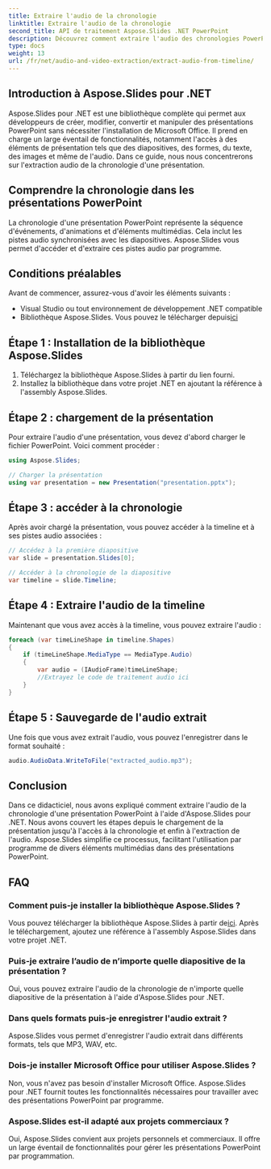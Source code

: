 ```yaml
---
title: Extraire l'audio de la chronologie
linktitle: Extraire l'audio de la chronologie
second_title: API de traitement Aspose.Slides .NET PowerPoint
description: Découvrez comment extraire l'audio des chronologies PowerPoint à l'aide d'Aspose.Slides pour .NET. Un guide étape par étape avec des exemples de code.
type: docs
weight: 13
url: /fr/net/audio-and-video-extraction/extract-audio-from-timeline/
---
```


## Introduction à Aspose.Slides pour .NET

Aspose.Slides pour .NET est une bibliothèque complète qui permet aux développeurs de créer, modifier, convertir et manipuler des présentations PowerPoint sans nécessiter l'installation de Microsoft Office. Il prend en charge un large éventail de fonctionnalités, notamment l'accès à des éléments de présentation tels que des diapositives, des formes, du texte, des images et même de l'audio. Dans ce guide, nous nous concentrerons sur l'extraction audio de la chronologie d'une présentation.

## Comprendre la chronologie dans les présentations PowerPoint

La chronologie d'une présentation PowerPoint représente la séquence d'événements, d'animations et d'éléments multimédias. Cela inclut les pistes audio synchronisées avec les diapositives. Aspose.Slides vous permet d'accéder et d'extraire ces pistes audio par programme.

## Conditions préalables

Avant de commencer, assurez-vous d'avoir les éléments suivants :

- Visual Studio ou tout environnement de développement .NET compatible
-  Bibliothèque Aspose.Slides. Vous pouvez le télécharger depuis[ici](https://downloads.aspose.com/slides/net)

## Étape 1 : Installation de la bibliothèque Aspose.Slides

1. Téléchargez la bibliothèque Aspose.Slides à partir du lien fourni.
2. Installez la bibliothèque dans votre projet .NET en ajoutant la référence à l'assembly Aspose.Slides.

## Étape 2 : chargement de la présentation

Pour extraire l'audio d'une présentation, vous devez d'abord charger le fichier PowerPoint. Voici comment procéder :

```csharp
using Aspose.Slides;

// Charger la présentation
using var presentation = new Presentation("presentation.pptx");
```

## Étape 3 : accéder à la chronologie

Après avoir chargé la présentation, vous pouvez accéder à la timeline et à ses pistes audio associées :

```csharp
// Accédez à la première diapositive
var slide = presentation.Slides[0];

// Accéder à la chronologie de la diapositive
var timeline = slide.Timeline;
```

## Étape 4 : Extraire l'audio de la timeline

Maintenant que vous avez accès à la timeline, vous pouvez extraire l'audio :

```csharp
foreach (var timeLineShape in timeline.Shapes)
{
    if (timeLineShape.MediaType == MediaType.Audio)
    {
        var audio = (IAudioFrame)timeLineShape;
        //Extrayez le code de traitement audio ici
    }
}
```

## Étape 5 : Sauvegarde de l'audio extrait

Une fois que vous avez extrait l'audio, vous pouvez l'enregistrer dans le format souhaité :

```csharp
audio.AudioData.WriteToFile("extracted_audio.mp3");
```

## Conclusion

Dans ce didacticiel, nous avons expliqué comment extraire l'audio de la chronologie d'une présentation PowerPoint à l'aide d'Aspose.Slides pour .NET. Nous avons couvert les étapes depuis le chargement de la présentation jusqu'à l'accès à la chronologie et enfin à l'extraction de l'audio. Aspose.Slides simplifie ce processus, facilitant l'utilisation par programme de divers éléments multimédias dans des présentations PowerPoint.

## FAQ

### Comment puis-je installer la bibliothèque Aspose.Slides ?

 Vous pouvez télécharger la bibliothèque Aspose.Slides à partir de[ici](https://downloads.aspose.com/slides/net). Après le téléchargement, ajoutez une référence à l'assembly Aspose.Slides dans votre projet .NET.

### Puis-je extraire l’audio de n’importe quelle diapositive de la présentation ?


Oui, vous pouvez extraire l'audio de la chronologie de n'importe quelle diapositive de la présentation à l'aide d'Aspose.Slides pour .NET.

### Dans quels formats puis-je enregistrer l'audio extrait ?

Aspose.Slides vous permet d'enregistrer l'audio extrait dans différents formats, tels que MP3, WAV, etc.

### Dois-je installer Microsoft Office pour utiliser Aspose.Slides ?

Non, vous n'avez pas besoin d'installer Microsoft Office. Aspose.Slides pour .NET fournit toutes les fonctionnalités nécessaires pour travailler avec des présentations PowerPoint par programme.

### Aspose.Slides est-il adapté aux projets commerciaux ?

Oui, Aspose.Slides convient aux projets personnels et commerciaux. Il offre un large éventail de fonctionnalités pour gérer les présentations PowerPoint par programmation.